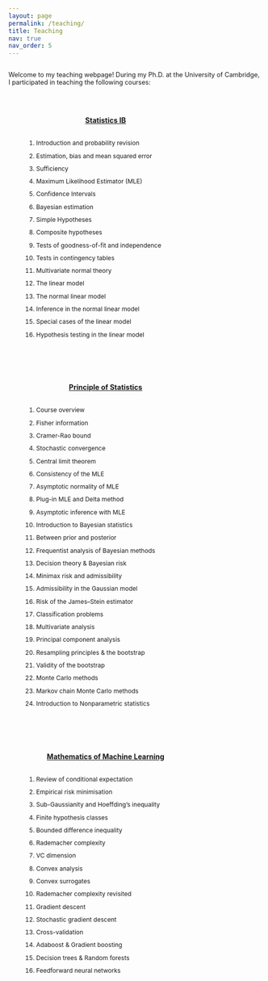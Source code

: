 ```yaml
---
layout: page
permalink: /teaching/
title: Teaching
nav: true
nav_order: 5
---
```

<style>
  /* Global container setup */
  .content-area {
    display: flex; /* Enables flexbox layout */
    max-width: 1500px;
    justify-content: space-between; /* Distributes space between sections */
    align-items: flex-start; /* Aligns items at the top of their containers */
    flex-wrap: wrap; /* Allows items to wrap on smaller screens */
  }

  /* Section specific styles */
  .section {
    flex: 1; /* Each section takes equal space */
    margin: 30px; /* Margin between sections */
    margin-top: 10px; /* Margin between sections */
    min-width: 300px; 
    max-width: 325px; 
    box-shadow: 0 0 0px rgba(0,0,0,0.1); /* Optional: adds shadow for depth */
  }
  
  
  
    .intro-text {
    font-size: 0.9em; /* Adjust the font size of the introductory text */
    line-height:  auto; /* Increase line height for better readability */
    margin-bottom: 20px; /* Add some space after the paragraph */
  }
  

  /* Typography and readability improvements */
  li {
    font-size: 0.86em;
    line-height: 2.1em;
  }
  
  nav{
      font-size: 1.1em;
  }
  
  ul {
   line-height: 1.6 px;
    padding-left: 25px;
    list-style: number;
  }
    
  
    h1 {
    font-size: 1.8em;
    text-align: center;
    padding-top:5px;
  }
  
  h3 {
    font-size: 1.0em;
    padding: 10px;
        text-align: center;
  }

</style>

<div class="content-area">

<p class="intro-text">
Welcome to my teaching webpage! During my Ph.D. at the University of Cambridge, I participated in teaching the following courses:
</p>


  <!-- Statistics IB Section -->
  <div class="section">
    <h3><a href="https://www.statslab.cam.ac.uk/Dept/People/djsteaching/teaching17.html">Statistics IB</a></h3>
    <ul>
      <li>Introduction and probability revision </li>
      <li>Estimation, bias and mean squared error</li>
      <li>Sufficiency</li>
      <li>Maximum Likelihood Estimator (MLE)</li>
      <li>Confidence Intervals</li>
      <li>Bayesian estimation</li>
      <li>Simple Hypotheses</li>
      <li>Composite hypotheses</li>
      <li>Tests of goodness-of-fit and independence</li>
      <li>Tests in contingency tables</li>
      <li>Multivariate normal theory</li>
      <li>The linear model</li>
       <li>The normal linear model</li>
      <li>Inference in the normal linear model</li>
      <li>Special cases of the linear model</li>
      <li>Hypothesis testing in the linear model</li>
    </ul>
  </div>

  <!-- Principle of Statistics Section -->
  <div class="section">
    <h3><a href="https://q-berthet.github.io/notes/princip_stat_complete.pdf">Principle of Statistics</a></h3>
    <ul>
     <li>Course overview</li>
      <li>Fisher information</li>
      <li>Cramer-Rao bound</li>
      <li>Stochastic convergence</li>
      <li>Central limit theorem</li>
      <li>Consistency of the MLE</li>
      <li>Asymptotic normality of MLE</li>
       <li>Plug-in MLE and Delta method</li>
      <li>Asymptotic inference with MLE</li>
      <li>Introduction to Bayesian statistics</li>
       <li>Between prior and posterior</li>
      <li>Frequentist analysis of Bayesian methods</li>
     <li>Decision theory & Bayesian risk</li>
      <li>Minimax risk and admissibility</li>
      <li>Admissibility in the Gaussian model</li>
      <li>Risk of the James–Stein estimator</li>
      <li>Classification problems</li>
      <li>Multivariate analysis</li> 
      <li>Principal component analysis</li>
      <li>Resampling principles & the bootstrap</li>
      <li>Validity of the bootstrap</li>
      <li>Monte Carlo methods</li>
      <li>Markov chain Monte Carlo methods</li>
      <li>Introduction to Nonparametric statistics</li>
    </ul>
  </div>

  <!-- Mathematics of Machine Learning Section -->
  <div class="section">
    <h3><a href="https://www.statslab.cam.ac.uk/~rds37/machine_learning.html">Mathematics of Machine Learning</a></h3>
    <ul>
    <li>Review of conditional expectation</li>
      <li>Empirical risk minimisation</li>
      <li>Sub-Gaussianity and Hoeffding’s inequality</li>
      <li>Finite hypothesis classes</li>
      <li>Bounded difference inequality</li>
      <li>Rademacher complexity</li>
      <li>VC dimension</li>
      <li>Convex analysis</li>
      <li>Convex surrogates</li>
      <li>Rademacher complexity revisited</li>
       <li>Gradient descent</li>
      <li>Stochastic gradient descent</li>
      <li>Cross-validation</li>
      <li>Adaboost & Gradient boosting</li>
      <li>Decision trees & Random forests</li>
      <li>Feedforward neural networks</li>
    </ul>
  </div>
</div>
